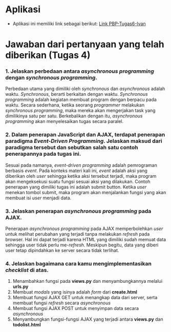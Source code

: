 # Aplikasi
- Aplikasi ini memiliki link sebagai berikut:
[Link PBP-Tugas6-Ivan](http://ivanrbnc-pbp-tugas2.herokuapp.com/todolist/)

# Jawaban dari pertanyaan yang telah diberikan (Tugas 4)

### 1. Jelaskan perbedaan antara *asynchronous programming* dengan *synchronous programming*.
Perbedaan utama yang dimiliki oleh *synchronous* dan *asynchronous* adalah waktu. *Synchronous*, berarti berkaitan dengan waktu. *Synchronous programming* adalah kegiatan membuat program dengan berpacu pada waktu. Secara sederhana, ketika seorang *programmer* melakukan *synchronous programming*, maka mereka akan mengerjakan task yang dimilikinya satu per satu. Berkebalikan dengan itu, *asynchronous programming* akan menyelesaikan tugas secara paralel. 

### 2. Dalam penerapan JavaScript dan AJAX, terdapat penerapan paradigma *Event-Driven Programming*. Jelaskan maksud dari paradigma tersebut dan sebutkan salah satu contoh penerapannya pada tugas ini.
Sesuai pada namanya, *event-driven programming* adalah pemrograman berbasis *event*. Pada konteks materi kali ini, *event* adalah aksi yang diberikan oleh *user* sehingga ketika aksi tersebut terjadi, maka program akan mengeksekusi suatu fungsi sesuai aksi yang dilakukan. Contoh penerapan yang dimiliki tugas ini adalah submit button. Ketika *user* menekan tombol submit, maka program akan menjalankan fungsi yang akan membuat isi *user* menjadi data.

### 3. Jelaskan penerapan *asynchronous programming* pada AJAX.
Penerapan *asynchronous programming* pada AJAX memperbolehkan *user* untuk melihat perubahan yang terjadi tanpa melakukan *refresh* pada browser. Hal ini dapat terjadi karena HTML yang dimiliki sudah memuat data sehingga user tidak perlu me-*refresh*. Meskipun begitu, data yang diberi user tetap dipindahkan ke server secara tidak terlihat.

### 4. Jelaskan bagaimana cara kamu mengimplementasikan *checklist* di atas.
1. Menambahkan fungsi pada **views.py** dan menyambungkannya melalui **urls.py**
2. Membuat *modals* yang isinya adalah *form* dari **create.html**
3. Membuat fungsi AJAX GET untuk menangkap data dari server, serta membuat fungsi *refresh* secara *asynchronous*
4. Membuat fungsi AJAX POST untuk menyimpan data secara *asynchronous*
5. Menyambungkan fungsi-fungsi AJAX yang terjadi antara **views.py** dan **todolist.html**
